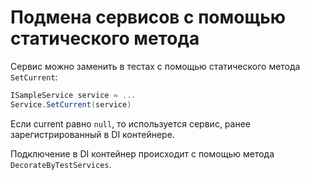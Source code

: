 # Подмена сервисов с помощью статического метода

Сервис можно заменить в тестах с помощью статического метода `SetCurrent`:

```csharp
ISampleService service = ...
Service.SetCurrent(service)
```

Если current равно `null`, то используется сервис, ранее зарегистрированный в DI контейнере.

Подключение в DI контейнер происходит с помощью метода `DecorateByTestServices`.
